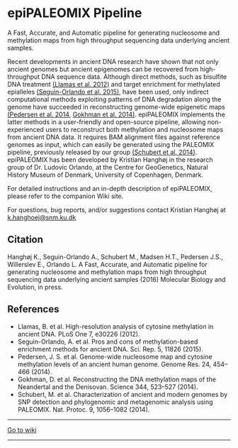 # epiPALEOMIX Pipeline

A Fast, Accurate, and Automatic pipeline for generating nucleosome and methylation maps from high throughput sequencing data underlying ancient samples.


Recent developments in ancient DNA research have shown that not only ancient genomes but ancient epigenomes can be recovered from high-throughput DNA sequence data. Although direct methods, such as bisulfite DNA treatment [(Llamas et al. 2012)][llamas] and target enrichment for methylated epialleles [(Seguin-Orlando et al. 2015)][seguin], have been used, only indirect computational methods exploiting patterns of DNA degradation along the genome have succeeded in reconstructing genome-wide epigenetic maps [(Pedersen et al. 2014][pedersen], [Gokhman et al. 2014)][gokhman]. epiPALEOMIX implements the latter methods in a user-friendly and open-source pipeline, allowing non-experienced users to reconstruct both methylation and nucleosome maps from ancient DNA data. It requires BAM alignment files against reference genomes as input, which can easily be generated using the PALEOMIX pipeline, previously released by our group [(Schubert et al. 2014)][schubert]. epiPALEOMIX has been developed by Kristian Hanghøj in the research group of Dr. Ludovic Orlando, at the Centre for GeoGenetics, Natural History Museum of Denmark, University of Copenhagen, Denmark.


For detailed instructions and an in-depth description of epiPALEOMIX, please refer to the companion Wiki site.

For questions, bug reports, and/or suggestions contact Kristian Hanghøj at k.hanghoej@snm.ku.dk

## Citation

Hanghøj K., Seguin-Orlando A., Schubert M., Madsen H.T., Pedersen J.S., Willerslev E., Orlando L. A Fast, Accurate, and Automatic pipeline for generating nucleosome and methylation maps from high throughput sequencing data underlying ancient samples (2016) Molecular Biology and Evolution, in press.

## References

+ Llamas, B. et al. High-resolution analysis of cytosine methylation in ancient DNA. PLoS One 7, e30226 (2012).
+ Seguin-Orlando, A. et al. Pros and cons of methylation-based enrichment methods for ancient DNA. Sci. Rep. 5, 11826 (2015).
+ Pedersen, J. S. et al. Genome-wide nucleosome map and cytosine methylation levels of an ancient human genome. Genome Res. 24, 454–466 (2014).
+ Gokhman, D. et al. Reconstructing the DNA methylation maps of the Neandertal and the Denisovan. Science 344, 523–527 (2014).
+ Schubert, M. et al. Characterization of ancient and modern genomes by SNP detection and phylogenomic and metagenomic analysis using PALEOMIX. Nat. Protoc. 9, 1056–1082 (2014).


***
[Go to wiki](https://bitbucket.org/khanghoj/epipaleomix/wiki/Home)
***

[llamas]: http://dx.doi.org/10.1371/journal.pone.0030226
[seguin]: http://dx.doi.org/10.1038/srep11826
[pedersen]: http://dx.doi.org/10.1101/gr.163592.113
[gokhman]: http://dx.doi.org/10.1126/science.1250368
[schubert]: http://dx.doi.org/10.1038/nprot.2014.063